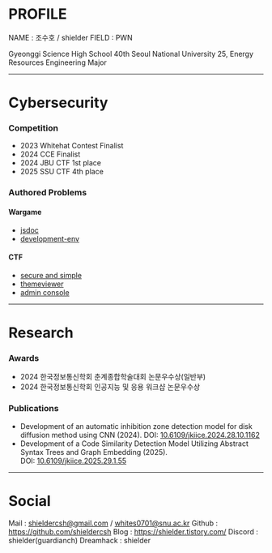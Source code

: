# PROFILE

NAME : 조수호 / shielder
FIELD : PWN

Gyeonggi Science High School 40th
Seoul National University 25, Energy Resources Engineering Major

---
# Cybersecurity

### Competition

- 2023 Whitehat Contest Finalist
- 2024 CCE Finalist
- 2024 JBU CTF 1st place
- 2025 SSU CTF 4th place

### Authored Problems

#### Wargame
- [jsdoc](https://dreamhack.io/wargame/challenges/1135)
- [development-env](https://dreamhack.io/wargame/challenges/783)

#### CTF
- [secure and simple](https://dreamhack.io/wargame/challenges/1737)
- [themeviewer](https://dreamhack.io/wargame/challenges/1726)
- [admin console](https://dreamhack.io/wargame/challenges/1725)

---
# Research

### Awards

- 2024 한국정보통신학회 춘계종합학술대회 논문우수상(일반부)
- 2024 한국정보통신학회 인공지능 및 응용 워크샵 논문우수상

### Publications

- Development of an automatic inhibition zone detection model for disk diffusion method using CNN (2024). DOI: [10.6109/jkiice.2024.28.10.1162](https://doi.org/10.6109/jkiice.2024.28.10.1162)
- Development of a Code Similarity Detection Model Utilizing Abstract Syntax Trees and Graph Embedding (2025). DOI: [10.6109/jkiice.2025.29.1.55](https://doi.org/10.6109/jkiice.2025.29.1.55)

---
# Social

Mail : shieldercsh@gmail.com / whites0701@snu.ac.kr
Github : https://github.com/shieldercsh
Blog : https://shielder.tistory.com/
Discord : shielder(guardianch)
Dreamhack : shielder